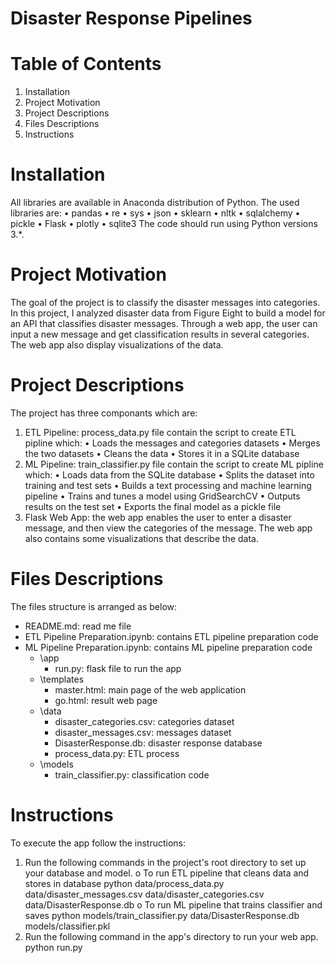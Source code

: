 # Disaster Response Pipelines
# Table of Contents
1.	Installation
2.	Project Motivation
3.	Project Descriptions
4.	Files Descriptions
5.	Instructions
# Installation
All libraries are available in Anaconda distribution of Python. The used libraries are:
•	pandas
•	re
•	sys
•	json
•	sklearn
•	nltk
•	sqlalchemy
•	pickle
•	Flask
•	plotly
•	sqlite3
The code should run using Python versions 3.*.
# Project Motivation
The goal of the project is to classify the disaster messages into categories. In this project, I analyzed disaster data from Figure Eight to build a model for an API that classifies disaster messages. Through a web app, the user can input a new message and get classification results in several categories. The web app also display visualizations of the data.
# Project Descriptions
The project has three componants which are:
1.	ETL Pipeline: process_data.py file contain the script to create ETL pipline which:
•	Loads the messages and categories datasets
•	Merges the two datasets
•	Cleans the data
•	Stores it in a SQLite database
2.	ML Pipeline: train_classifier.py file contain the script to create ML pipline which:
•	Loads data from the SQLite database
•	Splits the dataset into training and test sets
•	Builds a text processing and machine learning pipeline
•	Trains and tunes a model using GridSearchCV
•	Outputs results on the test set
•	Exports the final model as a pickle file
3.	Flask Web App: the web app enables the user to enter a disaster message, and then view the categories of the message.
The web app also contains some visualizations that describe the data.
# Files Descriptions
The files structure is arranged as below:
- README.md: read me file
- ETL Pipeline Preparation.ipynb: contains ETL pipeline preparation code
- ML Pipeline Preparation.ipynb: contains ML pipeline preparation code
	- \app
		- run.py: flask file to run the app
	- \templates
		- master.html: main page of the web application 
		- go.html: result web page
	- \data
		- disaster_categories.csv: categories dataset
		- disaster_messages.csv: messages dataset
		- DisasterResponse.db: disaster response database
		- process_data.py: ETL process
	- \models
		- train_classifier.py: classification code
# Instructions
To execute the app follow the instructions:
1.	Run the following commands in the project's root directory to set up your database and model.
o	To run ETL pipeline that cleans data and stores in database python data/process_data.py data/disaster_messages.csv data/disaster_categories.csv data/DisasterResponse.db
o	To run ML pipeline that trains classifier and saves python models/train_classifier.py data/DisasterResponse.db models/classifier.pkl
2.	Run the following command in the app's directory to run your web app. python run.py



